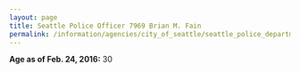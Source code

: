 ```yaml
---
layout: page
title: Seattle Police Officer 7969 Brian M. Fain
permalink: /information/agencies/city_of_seattle/seattle_police_department/copbook/7969/
---
```


**Age as of Feb. 24, 2016:** 30
